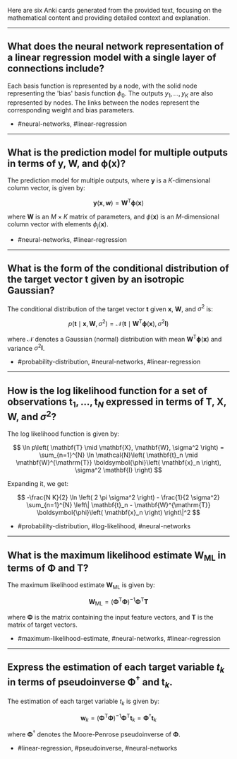 Here are six Anki cards generated from the provided text, focusing on the mathematical content and providing detailed context and explanation.

---

## What does the neural network representation of a linear regression model with a single layer of connections include?

Each basis function is represented by a node, with the solid node representing the 'bias' basis function $\phi_{0}$. The outputs $y_{1}, \ldots, y_{K}$ are also represented by nodes. The links between the nodes represent the corresponding weight and bias parameters.

- #neural-networks, #linear-regression

---

## What is the prediction model for multiple outputs in terms of $\mathbf{y}$, $\mathbf{W}$, and $\boldsymbol{\phi}(\mathbf{x})$?

The prediction model for multiple outputs, where $\mathbf{y}$ is a $K$-dimensional column vector, is given by:

$$
\mathbf{y}(\mathbf{x}, \mathbf{w}) = \mathbf{W}^{\mathrm{T}} \boldsymbol{\phi}(\mathbf{x})
$$

where $\mathbf{W}$ is an $M \times K$ matrix of parameters, and $\phi(\mathbf{x})$ is an $M$-dimensional column vector with elements $\phi_{j}(\mathbf{x})$.

- #neural-networks, #linear-regression

---

## What is the form of the conditional distribution of the target vector $\mathbf{t}$ given by an isotropic Gaussian?

The conditional distribution of the target vector $\mathbf{t}$ given $\mathbf{x}$, $\mathbf{W}$, and $\sigma^2$ is:

$$
p\left( \mathbf{t} \mid \mathbf{x}, \mathbf{W}, \sigma^2 \right) = \mathcal{N}\left( \mathbf{t} \mid \mathbf{W}^{\mathrm{T}} \boldsymbol{\phi}(\mathbf{x}), \sigma^2 \mathbf{I} \right)
$$

where $\mathcal{N}$ denotes a Gaussian (normal) distribution with mean $\mathbf{W}^{\mathrm{T}} \boldsymbol{\phi}(\mathbf{x})$ and variance $\sigma^2 \mathbf{I}$.

- #probability-distribution, #neural-networks, #linear-regression

---

## How is the log likelihood function for a set of observations $\mathbf{t}_{1}, \ldots, \mathbf{t}_{N}$ expressed in terms of $\mathbf{T}$, $\mathbf{X}$, $\mathbf{W}$, and $\sigma^2$?

The log likelihood function is given by:

$$
\ln p\left( \mathbf{T} \mid \mathbf{X}, \mathbf{W}, \sigma^2 \right) = \sum_{n=1}^{N} \ln \mathcal{N}\left( \mathbf{t}_n \mid \mathbf{W}^{\mathrm{T}} \boldsymbol{\phi}\left( \mathbf{x}_n \right), \sigma^2 \mathbf{I} \right)
$$

Expanding it, we get:

$$
-\frac{N K}{2} \ln \left( 2 \pi \sigma^2 \right) - \frac{1}{2 \sigma^2} \sum_{n=1}^{N} \left\| \mathbf{t}_n - \mathbf{W}^{\mathrm{T}} \boldsymbol{\phi}\left( \mathbf{x}_n \right) \right\|^2
$$

- #probability-distribution, #log-likelihood, #neural-networks

---

## What is the maximum likelihood estimate $\mathbf{W}_{\mathrm{ML}}$ in terms of $\boldsymbol{\Phi}$ and $\mathbf{T}$?

The maximum likelihood estimate $\mathbf{W}_{\mathrm{ML}}$ is given by:

$$
\mathbf{W}_{\mathrm{ML}} = \left( \boldsymbol{\Phi}^{\mathrm{T}} \boldsymbol{\Phi} \right)^{-1} \boldsymbol{\Phi}^{\mathrm{T}} \mathbf{T}
$$

where $\boldsymbol{\Phi}$ is the matrix containing the input feature vectors, and $\mathbf{T}$ is the matrix of target vectors.

- #maximum-likelihood-estimate, #neural-networks, #linear-regression

---

## Express the estimation of each target variable $t_{k}$ in terms of pseudoinverse $\boldsymbol{\Phi}^{\dagger}$ and $\mathbf{t}_{k}$.

The estimation of each target variable $t_{k}$ is given by:

$$
\mathbf{w}_{k} = \left( \boldsymbol{\Phi}^{\mathrm{T}} \boldsymbol{\Phi} \right)^{-1} \boldsymbol{\Phi}^{\mathrm{T}} \mathbf{t}_{k} = \boldsymbol{\Phi}^{\dagger} \mathbf{t}_{k}
$$

where $\boldsymbol{\Phi}^{\dagger}$ denotes the Moore-Penrose pseudoinverse of $\boldsymbol{\Phi}$.

- #linear-regression, #pseudoinverse, #neural-networks